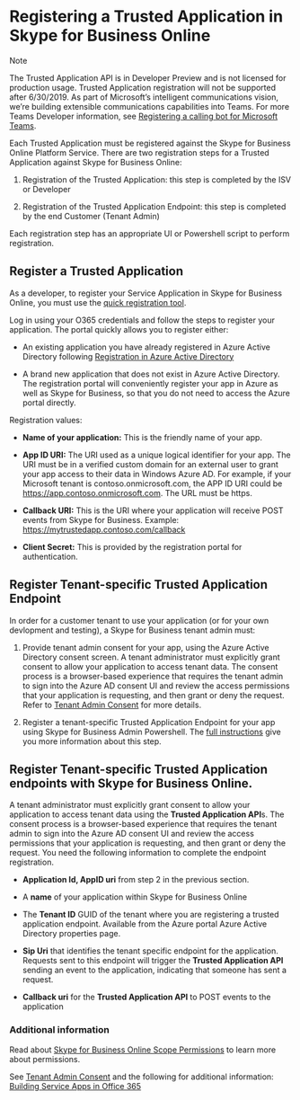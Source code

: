 # Registering a Trusted Application in Skype for Business Online

> [!NOTE] 
> The Trusted Application API is in Developer Preview and is not licensed for production usage. Trusted Application registration will not be supported after 6/30/2019. As part of Microsoft’s intelligent communications vision, we’re building extensible communications capabilities into Teams. For more Teams Developer information, see [Registering a calling bot for Microsoft Teams](https://docs.microsoft.com/microsoftteams/platform/concepts/calls-and-meetings/registering-calling-bot).

Each Trusted Application must be registered against the Skype for Business Online Platform Service.  There are two registration steps for a Trusted Application against Skype for Business Online:

1. Registration of the Trusted Application: this step is completed by the ISV or Developer

2. Registration of the Trusted Application Endpoint: this step is completed by the end Customer (Tenant Admin)


Each registration step has an appropriate UI or Powershell script to perform registration. 


## Register a Trusted Application 

As a developer, to register your Service Application in Skype for Business Online, you must use the [quick registration tool](https://aka.ms/skypeappregistration).

Log in using your O365 credentials and follow the steps to register your application.  The portal quickly allows you to register either:

   - An existing application you have already registered in Azure Active Directory following [Registration in Azure Active Directory](./RegistrationInAzureActiveDirectory.md)

   - A brand new application that does not exist in Azure Active Directory.  The registration portal will conveniently register your app in Azure as well as Skype for Business, so that you do not need to access the Azure portal directly.

Registration values:

   - **Name of your application:**  This is the friendly name of your app.
      
   - **App ID URI:** The URI used as a unique logical identifier for your app. The URI must be in a verified custom domain for an external user to grant your app access to their data in Windows Azure AD. For example, if your Microsoft tenant is contoso.onmicrosoft.com, the APP ID URI could be https://app.contoso.onmicrosoft.com. The URL must be https.  
   
   - **Callback URI:**  This is the URI where your application will receive POST events from Skype for Business.  Example: https://mytrustedapp.contoso.com/callback
   
   - **Client Secret:** This is provided by the registration portal for authentication.
   
   
## Register Tenant-specific Trusted Application Endpoint   
   
In order for a customer tenant to use your application (or for your own devlopment and testing), a Skype for Business tenant admin must:

   1. Provide tenant admin consent for your app, using the Azure Active Directory consent screen.  A tenant administrator must explicitly grant consent to allow your application to access tenant data. The consent process is a browser-based experience that requires the tenant admin to sign into the Azure AD consent UI and review the access permissions that your application is requesting, and then grant or deny the request.  Refer to [Tenant Admin Consent](./TenantAdminConsent.md) for more details.
   
   2. Register a tenant-specific Trusted Application Endpoint for your app using Skype for Business Admin Powershell. The [full instructions](./TrustedApplicationEndpoint.md) give you more information about this step.

## Register Tenant-specific Trusted Application endpoints with Skype for Business Online.
A tenant administrator must explicitly grant consent to allow your application to access tenant data using the **Trusted Application API**s. The consent process is a browser-based experience that requires the tenant admin to sign into the Azure AD consent UI and review the access permissions that your application is requesting, and then grant or deny the request. You need the following information to complete the endpoint registration.


- **Application Id, AppID uri** from step 2 in the previous section.

- A **name** of your application within Skype for Business Online

- The **Tenant ID** GUID of the tenant where you are registering a trusted application endpoint.  Available from the Azure portal Azure Active Directory properties page.

- **Sip Uri** that identifies the tenant specific endpoint for the application. Requests sent to this endpoint will trigger the **Trusted Application API** sending an event to the application, indicating that someone has sent a request.

- **Callback uri** for the **Trusted Application API** to POST events to the application

### Additional information
Read about [Skype for Business Online Scope Permissions](https://msdn.microsoft.com/en-us/skype/ucwa/skypeforbusinessonlinescopepermissions) to learn more about permissions.  

See [Tenant Admin Consent](./TenantAdminConsent.md) and the following for additional information:
[Building Service Apps in Office 365](https://msdn.microsoft.com/en-us/office/office365/howto/building-service-apps-in-office-365)
